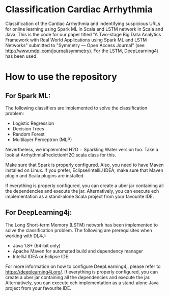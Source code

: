 # Classification Cardiac Arrhythmia
Classification of the Cardiac Arrhythmia and indentifying suspicious URLs for online learning using Spark ML in Scala and LSTM network in Scala and Java. This is the code for our paper titled "A Two-stage Big Data Analytics Framework with Real World Applications using Spark ML and LSTM Networks" submitted to "Symmetry — Open Access Journal" (see http://www.mdpi.com/journal/symmetry). For the LSTM, DeepLearning4j has been used. 

# How to use the repository
## For Spark ML: 
The following classifiers are implemented to solve the classification problem:
- Logistic Regression
- Decision Trees
- Random Forest
- Multilayer Perceptron (MLP)

Nevertheless, we implemnted H2O = Sparkling Water version too. Take a look at ArrhythmiaPredictionH2O.scala class for this. 

Make sure that Spark is properly configured. Also, you need to have Maven installed on Linux. If you prefer, Eclipse/IntelliJ IDEA, make sure that Maven plugin and Scala plugins are installed.  

If everything is properly configured, you can create a uber jar containing all the dependencies and execute the jar. Alternatively, you can execute ech implementation as a stand-alone Scala project from your favourite IDE. 


## For DeepLearning4j: 
The Long Short-term Memory (LSTM) network has been implemented to solve the classification problem. The following are prerequisites when working with DL4J:
- Java 1.8+ (64-bit only)
- Apache Maven for automated build and dependency manager
- IntelliJ IDEA or Eclipse IDE.

For more information on how to configure DeepLearning4j, please refer to https://deeplearning4j.org/. If everything is properly configured, you can create a uber jar containing all the dependencies and execute the jar. Alternatively, you can execute ech implementation as a stand-alone Java project from your favourite IDE. 
